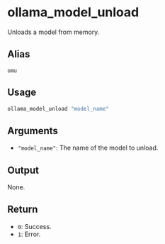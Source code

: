 # ollama_model_unload

Unloads a model from memory.

## Alias

`omu`

## Usage

```bash
ollama_model_unload "model_name"
```

## Arguments

* `"model_name"`: The name of the model to unload.

## Output

None.

## Return

* `0`: Success.
* `1`: Error.
